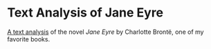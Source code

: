 # Text Analysis of Jane Eyre

[A text analysis](https://github.com/simpsonness/jane-eyre-project/blob/main/project.md) of the novel *Jane Eyre* by Charlotte Brontë, one of my favorite books.
